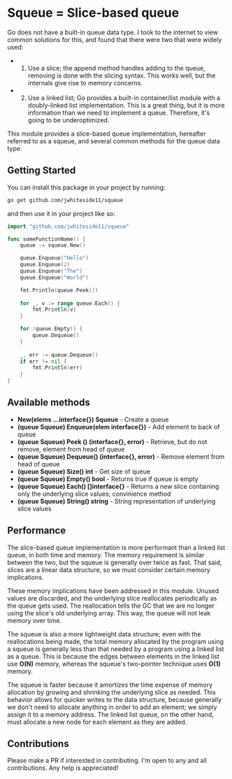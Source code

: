 # Squeue = Slice-based queue

Go does not have a built-in queue data type. I took to the internet to view common solutions for this, and found that there were two that were widely used:
- 1) Use a slice; the append method handles adding to the queue, removing is done with the slicing syntax. This works well, but the internals give rise to memory concerns.
- 2) Use a linked list; Go provides a built-in container/list module with a doubly-linked list implementation. This is a great thing, but it is more information than we need to implement a queue. Therefore, it's going to be underoptimized.

This module provides a slice-based queue implementation, hereafter referred to as a squeue, and several common methods for the queue data type.

## Getting Started

You can install this package in your project by running:

```bash
go get github.com/jwhiteside11/squeue
```

and then use it in your project like so:

```go
import "github.com/jwhiteside11/squeue"

func someFunctionName() {
	queue := squeue.New()

	queue.Enqueue("Hello")
	queue.Enqueue(2)
	queue.Enqueue("The")
	queue.Enqueue("World")

	fmt.Println(queue.Peek())
	
	for _, v := range queue.Each() {
		fmt.Println(v)
	}

	for !queue.Empty() {
		queue.Dequeue()
	}
	
	_, err := queue.Dequeue()
	if err != nil {
		fmt.Println(err)
	}
}
```

## Available methods

- **New(elems ...interface{}) Squeue** - Create a queue
- **(queue Squeue) Enqueue(elem interface{})** - Add element to back of queue
- **(queue Squeue) Peek () (interface{}, error)** - Retrieve, but do not remove, element from head of queue
- **(queue Squeue) Dequeue() (interface{}, error)** - Remove element from head of queue
- **(queue Squeue) Size() int** - Get size of queue
- **(queue Squeue) Empty() bool** - Returns true if queue is empty
- **(queue Squeue) Each() []interface{}** - Returns a new slice containing only the underlying slice values; convinience method
- **(queue Squeue) String() string** - String representation of underlying slice values

## Performance

The slice-based queue implementation is more performant than a linked list queue, in both time and memory. The memory requirement is similar between the two, but the squeue is generally over twice as fast. That said, slices are a linear data structure, so we must consider certain memory implications.

These memory implications have been addressed in this module. Unused values are discarded, and the underlying slice reallocates periodically as the queue gets used. The reallocation tells the GC that we are no longer using the slice's old underlying array. This way, the queue will not leak memory over time.

The squeue is also a more lightweight data structure; even with the reallocations being made, the total memory allocated by the program using a squeue is generally less than that needed by a program using a linked list as a queue. This is because the edges between elements in the linked list use **O(N)** memory, whereas the squeue's two-pointer technique uses **O(1)** memory.

The squeue is faster because it amortizes the time expense of memory allocation by growing and shrinking the underlying slice as needed. This behavior allows for quicker writes to the data structure, because generally we don't need to allocate anything in order to add an element; we simply assign it to a memory address. The linked list queue, on the other hand, must allocate a new node for each element as they are added. 

## Contributions

Please make a PR if interested in contributing. I'm open to any and all contributions. Any help is appreciated!
